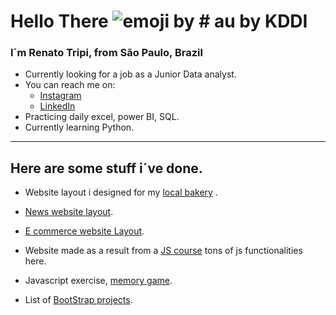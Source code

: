 # Hello There ![emoji by # au by KDDI](https://emojipedia-us.s3.dualstack.us-west-1.amazonaws.com/thumbs/160/au-kddi/192/waving-hand-sign_1f44b.gif)

### I´m Renato Tripi, from São Paulo, Brazil

- Currently looking for a job as a Junior Data analyst.
- You can reach me on: 
	*  [Instagram](https://www.instagram.com/renato.trip/)
	*  [LinkedIn](https://www.linkedin.com/in/renato-tripi/)
- Practicing daily excel, power BI, SQL.
- Currently learning Python.

***
## Here are some stuff i´ve done.

  
- Website layout i designed for my [local bakery](https://rtripi.github.io/sta_clara/) . 
- [News website layout](https://rtripi.github.io/News_website_layout/).
- [E commerce website Layout](https://rtripi.github.io/ECommerce_Layout/).
- Website made as a result from a [JS course](https://rtripi.github.io/Animais_Fantasticos_js/ "Tons of js functionslities here =)") tons of js functionalities here.

- Javascript exercise, [memory game](https://rtripi.github.io/JS_Memory_Game/ "One of many JS exercises I do, check out more of them on my reps").

- List of [BootStrap projects](https://rtripi.github.io/BootStrap_proj/index.html).
